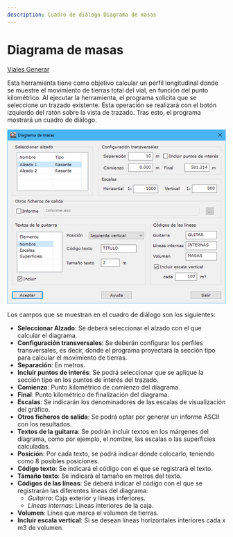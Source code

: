 ```yaml
---
description: Cuadro de diálogo Diagrama de masas
---
```


# Diagrama de masas

[Viales Generar](../../fichas-de-herramientas/ficha-de-herramientas-viales/viales-generar.md)

Esta herramienta tiene como objetivo calcular un perfil longitudinal donde se muestre el movimiento de tierras total del vial, en función del punto kilométrico. Al ejecutar la herramienta, el programa solicita que se seleccione un trazado existente. Esta operación se realizará con el botón izquierdo del ratón sobre la vista de trazado. Tras esto, el programa mostrará un cuadro de diálogo.

![Cuadro de di&#xE1;logo Diagrama de masas](../../../.gitbook/assets/image%20%2853%29.png)

Los campos que se muestran en el cuadro de diálogo son los siguientes:

* **Seleccionar Alzado**: Se deberá seleccionar el alzado con el que calcular el diagrama.
* **Configuración transversales**: Se deberán configurar los perfiles transversales, es decir, donde el programa proyectará la sección tipo para calcular el movimiento de tierras.
* **Separación**: En metros.
* **Incluir puntos de interés**: Se podrá seleccionar que se aplique la sección tipo en los puntos de interés del trazado.
* **Comienzo**: Punto kilométrico de comienzo del diagrama.
* **Final**: Punto kilométrico de finalización del diagrama.
* **Escalas**: Se indicarán los denominadores de las escalas de visualización del gráfico.
* **Otros ficheros de salida**: Se podrá optar por generar un informe ASCII con los resultados.
* **Textos de la guitarra**: Se podrán incluir textos en los márgenes del diagrama, como por ejemplo, el nombre, las escalas o las superficies calculadas.
* **Posición**: Por cada texto, se podrá indicar dónde colocarlo, teniendo como 8 posibles posiciones.
* **Código texto**: Se indicará el código con el que se registrará el texto.
* **Tamaño texto**: Se indicará el tamaño en metros del texto.
* **Códigos de las líneas**: Se deberá indicar el código con el que se registrarán las diferentes líneas del diagrama:
  * _Guitarra_: Caja exterior y líneas inferiores.
  * _Líneas internas_: Líneas interiores de la caja.
* **Volumen**: Línea que marca el volumen de tierras.
* **Incluir escala vertical**: Si se desean líneas horizontales interiores cada x m3 de volumen.

